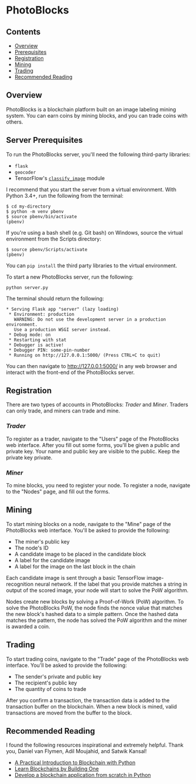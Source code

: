 # PhotoBlocks

## Contents
* [Overview](#overview)
* [Prerequisites](#prerequisites)
* [Registration](#registration)
* [Mining](#mining)
* [Trading](#trading)
* [Recommended Reading](#recommended-reading)

## Overview
PhotoBlocks is a blockchain platform built on an image labeling mining system. You can earn coins by mining blocks, and you can 
trade coins with others.


## Server Prerequisites
To run the PhotoBlocks server, you'll need the following third-party libraries:
* `flask`
* `geocoder`
* TensorFlow's [`classify_image`](https://www.tensorflow.org/tutorials/image_recognition) module

I recommend that you start the server from a virtual environment. With Python 3.4+, run the following from the terminal:
```shell
$ cd my-directory
$ python -m venv pbenv
$ source pbenv/bin/activate
(pbenv)
```

If you're using a bash shell (e.g. Git bash) on Windows, source the virtual environment from the Scripts directory:
```shell
$ source pbenv/Scripts/activate
(pbenv)
```

You can `pip install` the third party libraries to the virtual environment.

To start a new PhotoBlocks server, run the following:
```shell
python server.py
```

The terminal should return the following:
```shell
* Serving Flask app "server" (lazy loading)
 * Environment: production
   WARNING: Do not use the development server in a production environment.
   Use a production WSGI server instead.
 * Debug mode: on
 * Restarting with stat
 * Debugger is active!
 * Debugger PIN: some-pin-number
 * Running on http://127.0.0.1:5000/ (Press CTRL+C to quit)
```

You can then navigate to http://127.0.0.1:5000/ in any web browser and interact with the front-end of the PhotoBlocks server.

## Registration
There are two types of accounts in PhotoBlocks: *Trader* and *Miner*.
Traders can only trade, and miners can trade and mine.

### *Trader*
To register as a trader, navigate to the "Users" page of the PhotoBlocks web interface. After you fill out some forms, you'll be given a public and private key. Your name and public key are
visible to the public. Keep the private key private.

### *Miner*
To mine blocks, you need to register your node. To register a node, navigate to the "Nodes" page, and fill out the forms.

## Mining
To start mining blocks on a node, navigate to the "Mine" page of the PhotoBlocks web interface. You'll be asked to provide the 
following:
* The miner's public key
* The node's ID
* A candidate image to be placed in the candidate block
* A label for the candidate image
* A label for the image on the last block in the chain

Each candidate image is sent through a basic TensorFlow image-recognition neural network. If the label that you provide matches a string in output of the
scored image, your node will start to solve the PoW algorithm. 

Nodes create new blocks by solving a Proof-of-Work (PoW) algorithm. To solve the PhotoBlocks PoW, the node finds 
the nonce value that matches the new block's hashed data to a simple pattern. Once the hashed data matches the pattern, the node has 
solved the PoW algorithm and the miner is awarded a coin.
 
## Trading
To start trading coins, navigate to the "Trade" page of the PhotoBlocks web interface. You'll be asked to provide the following:
* The sender's private and public key
* The recipient's public key
* The quantity of coins to trade
 
After you confirm a transaction, the transaction data is added to the transaction buffer on the blockchain. When a new 
block is mined, valid transactions are moved from the buffer to the block.

## Recommended Reading
I found the following resources inspirational and extremely helpful. Thank you, Daniel van Flymen, Adil Moujahid, and Satwik Kansal!

* [A Practical Introduction to Blockchain with Python](http://adilmoujahid.com/posts/2018)
* [Learn Blockchains by Building One](https://hackernoon.com/learn-blockchains-by-building-one-117428612f46)
* [Develop a blockchain application from scratch in Python](https://www.ibm.com/developerworks/cloud/library/cl-develop-blockchain-app-in-python/index.html)
